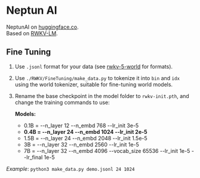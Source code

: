# Neptun AI

NeptunAI on [huggingface.co](https://huggingface.co/neptun-org).  
Based on [RWKV-LM](https://github.com/BlinkDL/RWKV-LM/tree/main?tab=readme-ov-file).

## Fine Tuning

1. Use `.jsonl` format for your data (see [rwkv-5-world](https://huggingface.co/BlinkDL/rwkv-5-world) for formats).

2. Use `./RWKV/FineTuning/make_data.py` to tokenize it into `bin` and `idx` using the world tokenizer, suitable for fine-tuning world models.

3. Rename the base checkpoint in the model folder to `rwkv-init.pth`, and change the training commands to use:

   **Models:**

   - 0.1B = --n_layer 12 --n_embd 768 --lr_init 3e-5
   - **0.4B = --n_layer 24 --n_embd 1024 --lr_init 2e-5**
   - 1.5B = --n_layer 24 --n_embd 2048 --lr_init 1.5e-5
   - 3B = --n_layer 32 --n_embd 2560 --lr_init 1e-5
   - 7B = --n_layer 32 --n_embd 4096 --vocab_size 65536 --lr_init 1e-5 --lr_final 1e-5

_Example_: `python3 make_data.py demo.jsonl 24 1024`

